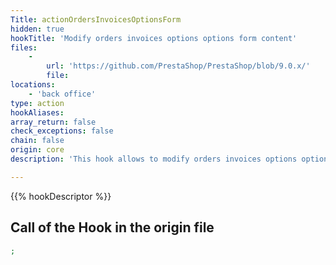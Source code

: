 ```yaml
---
Title: actionOrdersInvoicesOptionsForm
hidden: true
hookTitle: 'Modify orders invoices options options form content'
files:
    -
        url: 'https://github.com/PrestaShop/PrestaShop/blob/9.0.x/'
        file: 
locations:
    - 'back office'
type: action
hookAliases: 
array_return: false
check_exceptions: false
chain: false
origin: core
description: 'This hook allows to modify orders invoices options options form FormBuilder'

---
```


{{% hookDescriptor %}}

## Call of the Hook in the origin file

```php
;
```
